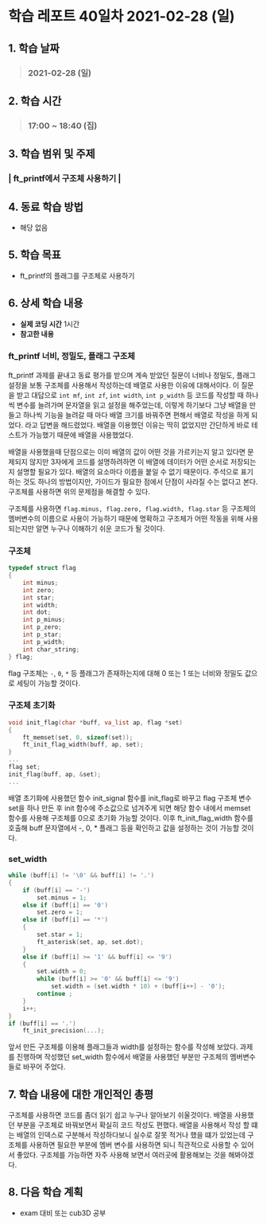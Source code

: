 # 학습 레포트 40일차 2021-02-28 (일)

## 1. 학습 날짜
> ### 2021-02-28 (일)

## 2. 학습 시간
> ### 17:00 ~ 18:40 (집)

## 3. 학습 범위 및 주제
### | ft_printf에서 구조체 사용하기 |

## 4. 동료 학습 방법
- 해당 없음

## 5. 학습 목표
- ft_printf의 플래그를 구조체로 사용하기

## 6. 상세 학습 내용
- **실제 코딩 시간** 1시간
- **참고한 내용** 

### ft_printf 너비, 정밀도, 플래그 구조체
ft_printf 과제를 끝내고 동료 평가를 받으며 계속 받았던 질문이 너비나 정밀도, 플래그 설정을 보통 구조체를 사용해서 작성하는데 배열로 사용한 이유에 대해서이다. 이 질문을 받고 대답으로 `int mf`, `int zf`, `int width`, `int p_width` 등 코드를 작성할 때 하나씩 변수를 늘려가며 문자열을 읽고 설정을 해주었는데, 이렇게 하기보다 그냥 배열을 만들고 하나씩 기능을 늘려갈 때 마다 배열 크기를 바꿔주면 편해서 배열로 작성을 하게 되었다. 라고 답변을 해드렸었다. 배열을 이용했던 이유는 딱히 없었지만 간단하게 바로 테스트가 가능했기 때문에 배열을 사용했었다.

배열을 사용했을때 단점으로는 이미 배열의 값이 어떤 것을 가르키는지 알고 있다면 문제되지 않지만 3자에게 코드를 설명하려하면 이 배열에 데이터가 어떤 순서로 저장되는지 설명할 필요가 있다. 배열의 요소마다 이름을 붙일 수 없기 때문이다. 주석으로 표기하는 것도 하나의 방법이지만, 가이드가 필요한 점에서 단점이 사라질 수는 없다고 본다. 구조체를 사용하면 위의 문제점을 해결할 수 있다.

구조체를 사용하면 `flag.minus, flag.zero, flag.width, flag.star` 등 구조체의 멤버변수의 이름으로 사용이 가능하기 때문에 명확하고 구조체가 어떤 작동을 위해 사용되는지만 알면 누구나 이해하기 쉬운 코드가 될 것이다.

### 구조체
```c
typedef struct flag
{
    int minus;
    int zero;
    int star;
    int width;
    int dot;
    int p_minus;
    int p_zero;
    int p_star;
    int p_width;
    int char_string;
} flag;
```
flag 구조체는 `-`, `0`, `*` 등 플래그가 존재하는지에 대해 0 또는 1 또는 너비와 정밀도 값으로 세팅이 가능할 것이다.

### 구조체 초기화
```c
void init_flag(char *buff, va_list ap, flag *set)
{
    ft_memset(set, 0, sizeof(set));
    ft_init_flag_width(buff, ap, set);
}
...
flag set;
init_flag(buff, ap, &set);
...
```
배열 초기화에 사용했던 함수 init_signal 함수를 init_flag로 바꾸고 flag 구조체 변수 set을 하나 만든 후 init 함수에 주소값으로 넘겨주게 되면 해당 함수 내에서 memset 함수를 사용해 구조체를 0으로 초기화 가능할 것이다. 이후 ft_init_flag_width 함수를 호출해 buff 문자열에서 -, 0, * 플래그 등을 확인하고 값을 설정하는 것이 가능할 것이다.

### set_width
```c
while (buff[i] != '\0' && buff[i] != '.')
{
    if (buff[i] == '-')
        set.minus = 1;
    else if (buff[i] == '0')
        set.zero = 1;
    else if (buff[i] == '*')
    {
        set.star = 1;
        ft_asterisk(set, ap, set.dot);
    }
    else if (buff[i] >= '1' && buff[i] <= '9')
    {
        set.width = 0;
        while (buff[i] >= '0' && buff[i] <= '9')
            set.width = (set.width * 10) + (buff[i++] - '0');
        continue ;
    }
    i++;
}
if (buff[i] == '.')
    ft_init_precision(...);
```
앞서 만든 구조체를 이용해 플래그들과 width를 설정하는 함수를 작성해 보았다. 과제를 진행하며 작성했던 set_width 함수에서 배열을 사용했던 부분만 구조체의 멤버변수들로 바꾸어 주었다.

## 7. 학습 내용에 대한 개인적인 총평
구조체를 사용하면 코드를 좀더 읽기 쉽고 누구나 알아보기 쉬울것이다. 배열을 사용했던 부분을 구조체로 바꿔보면서 확실히 코드 작성도 편했다. 배열을 사용해서 작성 할 떄는 배열의 인덱스로 구분해서 작성하다보니 실수로 잘못 적거나 했을 떄가 있었는데 구조체를 사용하면 필요한 부분에 멤버 변수를 사용하면 되니 직관적으로 사용할 수 있어서 좋았다. 구조체를 가능하면 자주 사용해 보면서 여러곳에 활용해보는 것을 해봐야겠다.

## 8. 다음 학습 계획
- exam 대비 또는 cub3D 공부